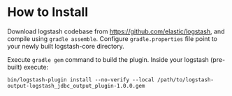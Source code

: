 # How to Install

Download logstash codebase from https://github.com/elastic/logstash, 
and compile using `gradle assemble`.
Configure `gradle.properties` file point to your newly built logstash-core directory. 

Execute `gradle gem` command to build the plugin.
Inside your logstash (pre-built) execute: 

`bin/logstash-plugin install --no-verify --local /path/to/logstash-output-logstash_jdbc_output_plugin-1.0.0.gem`  
